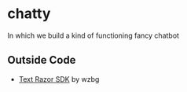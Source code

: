 # chatty
In which we build a kind of functioning fancy chatbot

## Outside Code
- [Text Razor SDK](https://github.com/wzbg/textrazor) by wzbg
